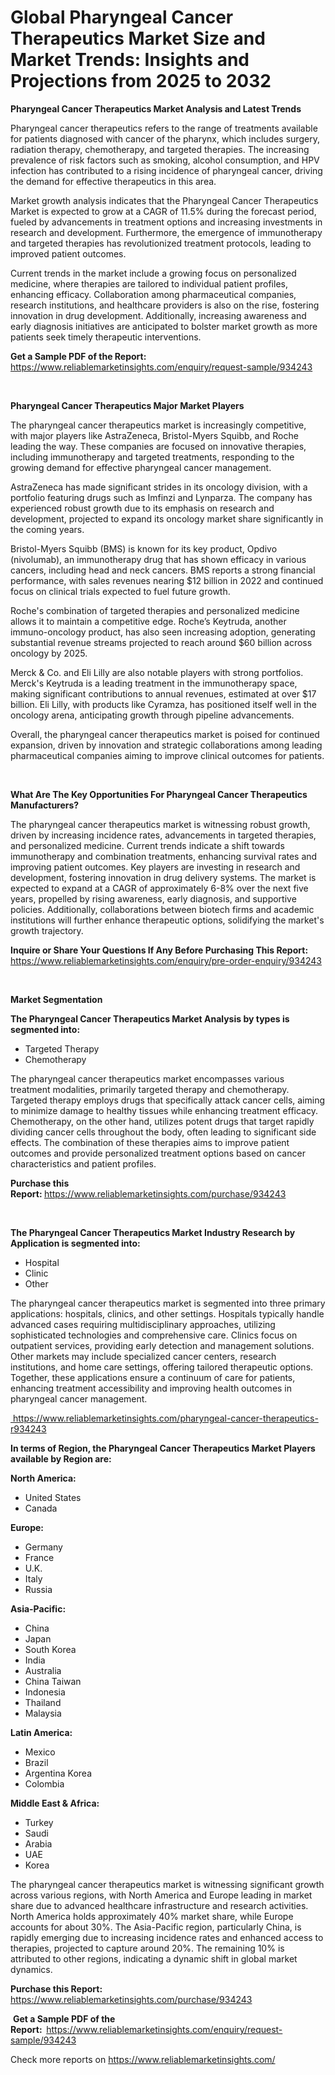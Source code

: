 <p><h1>Global Pharyngeal Cancer Therapeutics Market Size and Market Trends: Insights and Projections from 2025 to 2032</h1></p><p><strong>Pharyngeal Cancer Therapeutics Market Analysis and Latest Trends</strong></p>
<p><p>Pharyngeal cancer therapeutics refers to the range of treatments available for patients diagnosed with cancer of the pharynx, which includes surgery, radiation therapy, chemotherapy, and targeted therapies. The increasing prevalence of risk factors such as smoking, alcohol consumption, and HPV infection has contributed to a rising incidence of pharyngeal cancer, driving the demand for effective therapeutics in this area.</p><p>Market growth analysis indicates that the Pharyngeal Cancer Therapeutics Market is expected to grow at a CAGR of 11.5% during the forecast period, fueled by advancements in treatment options and increasing investments in research and development. Furthermore, the emergence of immunotherapy and targeted therapies has revolutionized treatment protocols, leading to improved patient outcomes. </p><p>Current trends in the market include a growing focus on personalized medicine, where therapies are tailored to individual patient profiles, enhancing efficacy. Collaboration among pharmaceutical companies, research institutions, and healthcare providers is also on the rise, fostering innovation in drug development. Additionally, increasing awareness and early diagnosis initiatives are anticipated to bolster market growth as more patients seek timely therapeutic interventions.</p></p>
<p><strong>Get a Sample PDF of the Report:&nbsp;</strong> <a href="https://www.reliablemarketinsights.com/enquiry/request-sample/934243?utm_campaign=2317&utm_medium=2&utm_source=Github&utm_content=ia&utm_term=07032025&utm_id=pharyngeal-cancer-therapeutics">https://www.reliablemarketinsights.com/enquiry/request-sample/934243</a></p>
<p>&nbsp;</p>
<p><strong>Pharyngeal Cancer Therapeutics Major Market Players</strong></p>
<p><p>The pharyngeal cancer therapeutics market is increasingly competitive, with major players like AstraZeneca, Bristol-Myers Squibb, and Roche leading the way. These companies are focused on innovative therapies, including immunotherapy and targeted treatments, responding to the growing demand for effective pharyngeal cancer management.</p><p>AstraZeneca has made significant strides in its oncology division, with a portfolio featuring drugs such as Imfinzi and Lynparza. The company has experienced robust growth due to its emphasis on research and development, projected to expand its oncology market share significantly in the coming years.</p><p>Bristol-Myers Squibb (BMS) is known for its key product, Opdivo (nivolumab), an immunotherapy drug that has shown efficacy in various cancers, including head and neck cancers. BMS reports a strong financial performance, with sales revenues nearing $12 billion in 2022 and continued focus on clinical trials expected to fuel future growth.</p><p>Roche's combination of targeted therapies and personalized medicine allows it to maintain a competitive edge. Roche’s Keytruda, another immuno-oncology product, has also seen increasing adoption, generating substantial revenue streams projected to reach around $60 billion across oncology by 2025.</p><p>Merck & Co. and Eli Lilly are also notable players with strong portfolios. Merck's Keytruda is a leading treatment in the immunotherapy space, making significant contributions to annual revenues, estimated at over $17 billion. Eli Lilly, with products like Cyramza, has positioned itself well in the oncology arena, anticipating growth through pipeline advancements.</p><p>Overall, the pharyngeal cancer therapeutics market is poised for continued expansion, driven by innovation and strategic collaborations among leading pharmaceutical companies aiming to improve clinical outcomes for patients.</p></p>
<p>&nbsp;</p>
<p><strong>What Are The Key Opportunities For Pharyngeal Cancer Therapeutics Manufacturers?</strong></p>
<p><p>The pharyngeal cancer therapeutics market is witnessing robust growth, driven by increasing incidence rates, advancements in targeted therapies, and personalized medicine. Current trends indicate a shift towards immunotherapy and combination treatments, enhancing survival rates and improving patient outcomes. Key players are investing in research and development, fostering innovation in drug delivery systems. The market is expected to expand at a CAGR of approximately 6-8% over the next five years, propelled by rising awareness, early diagnosis, and supportive policies. Additionally, collaborations between biotech firms and academic institutions will further enhance therapeutic options, solidifying the market's growth trajectory.</p></p>
<p><strong>Inquire or Share Your Questions If Any Before Purchasing This Report:</strong> <a href="https://www.reliablemarketinsights.com/enquiry/pre-order-enquiry/934243?utm_campaign=2317&utm_medium=2&utm_source=Github&utm_content=ia&utm_term=07032025&utm_id=pharyngeal-cancer-therapeutics">https://www.reliablemarketinsights.com/enquiry/pre-order-enquiry/934243</a></p>
<p>&nbsp;</p>
<p><strong>Market Segmentation</strong></p>
<p><strong>The Pharyngeal Cancer Therapeutics Market Analysis by types is segmented into:</strong></p>
<p><ul><li>Targeted Therapy</li><li>Chemotherapy</li></ul></p>
<p><p>The pharyngeal cancer therapeutics market encompasses various treatment modalities, primarily targeted therapy and chemotherapy. Targeted therapy employs drugs that specifically attack cancer cells, aiming to minimize damage to healthy tissues while enhancing treatment efficacy. Chemotherapy, on the other hand, utilizes potent drugs that target rapidly dividing cancer cells throughout the body, often leading to significant side effects. The combination of these therapies aims to improve patient outcomes and provide personalized treatment options based on cancer characteristics and patient profiles.</p></p>
<p><strong>Purchase this Report:&nbsp;</strong><a href="https://www.reliablemarketinsights.com/purchase/934243?utm_campaign=2317&utm_medium=2&utm_source=Github&utm_content=ia&utm_term=07032025&utm_id=pharyngeal-cancer-therapeutics">https://www.reliablemarketinsights.com/purchase/934243</a></p>
<p>&nbsp;</p>
<p><strong>The Pharyngeal Cancer Therapeutics Market Industry Research by Application is segmented into:</strong></p>
<p><ul><li>Hospital</li><li>Clinic</li><li>Other</li></ul></p>
<p><p>The pharyngeal cancer therapeutics market is segmented into three primary applications: hospitals, clinics, and other settings. Hospitals typically handle advanced cases requiring multidisciplinary approaches, utilizing sophisticated technologies and comprehensive care. Clinics focus on outpatient services, providing early detection and management solutions. Other markets may include specialized cancer centers, research institutions, and home care settings, offering tailored therapeutic options. Together, these applications ensure a continuum of care for patients, enhancing treatment accessibility and improving health outcomes in pharyngeal cancer management.</p></p>
<p><a href="https://www.reliablemarketinsights.com/pharyngeal-cancer-therapeutics-r934243?utm_campaign=2317&utm_medium=2&utm_source=Github&utm_content=ia&utm_term=07032025&utm_id=pharyngeal-cancer-therapeutics">&nbsp;https://www.reliablemarketinsights.com/pharyngeal-cancer-therapeutics-r934243</a></p>
<p><strong>In terms of Region, the Pharyngeal Cancer Therapeutics Market Players available by Region are:</strong></p>
<p>
    <p> <strong> North America: </strong>
        <ul>
            <li>United States</li>
            <li>Canada</li>
        </ul>
        </p> 
    <p> <strong> Europe: </strong>
        <ul>
            <li>Germany</li>
            <li>France</li>
            <li>U.K.</li>
            <li>Italy</li>
            <li>Russia</li>
        </ul>
        </p> 
    <p> <strong> Asia-Pacific: </strong>
        <ul>
            <li>China</li>
            <li>Japan</li>
            <li>South Korea</li>
            <li>India</li>
            <li>Australia</li>
            <li>China Taiwan</li>
            <li>Indonesia</li>
            <li>Thailand</li>
            <li>Malaysia</li>
        </ul>
        </p> 
    <p> <strong> Latin America: </strong>
        <ul>
            <li>Mexico</li>
            <li>Brazil</li>
            <li>Argentina Korea</li>
            <li>Colombia</li>
        </ul>
        </p> 
    <p> <strong> Middle East & Africa: </strong>
        <ul>
            <li>Turkey</li>
            <li>Saudi</li>
            <li>Arabia</li>
            <li>UAE</li>
            <li>Korea</li>
        </ul>
    </p>
    </p>
<p><p>The pharyngeal cancer therapeutics market is witnessing significant growth across various regions, with North America and Europe leading in market share due to advanced healthcare infrastructure and research activities. North America holds approximately 40% market share, while Europe accounts for about 30%. The Asia-Pacific region, particularly China, is rapidly emerging due to increasing incidence rates and enhanced access to therapies, projected to capture around 20%. The remaining 10% is attributed to other regions, indicating a dynamic shift in global market dynamics.</p></p>
<p><strong>Purchase this Report: </strong><a href="https://www.reliablemarketinsights.com/purchase/934243?utm_campaign=2317&utm_medium=2&utm_source=Github&utm_content=ia&utm_term=07032025&utm_id=pharyngeal-cancer-therapeutics">https://www.reliablemarketinsights.com/purchase/934243</a></p>
<p>&nbsp;<strong>Get a Sample PDF of the Report:&nbsp;&nbsp;</strong><a href="https://www.reliablemarketinsights.com/enquiry/request-sample/934243?utm_campaign=2317&utm_medium=2&utm_source=Github&utm_content=ia&utm_term=07032025&utm_id=pharyngeal-cancer-therapeutics">https://www.reliablemarketinsights.com/enquiry/request-sample/934243</a></p>
<p><strong></strong></p>
<p>Check more reports on <a href="https://www.reliablemarketinsights.com/?utm_campaign=2317&utm_medium=2&utm_source=Github&utm_content=ia&utm_term=07032025&utm_id=pharyngeal-cancer-therapeutics">https://www.reliablemarketinsights.com/</a></p>